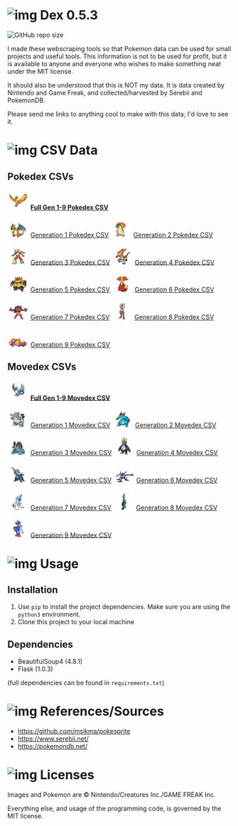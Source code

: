 # ![img](static/master.png) Dex 0.5.3
![GitHub repo size](https://img.shields.io/github/repo-size/probably-not-porter/dex)


I made these webscraping tools so that Pokemon data can be used for small projects and useful tools. This information is not to be used for profit, but it is available to anyone and everyone who wishes to make something neat under the MIT license. 

It should also be understood that this is NOT my data. It is data created by Nintendo and Game Freak, and collected/harvested by Serebii and PokemonDB.

Please send me links to anything cool to make with this data; I'd love to see it.

# ![img](static/master.png) CSV Data
## Pokedex CSVs
<img src='icon/moltres.png' width=48> **[Full Gen 1-9 Pokedex CSV](data/all.csv)**

<img src='icon/charizard.png' width=48> [Generation 1 Pokedex CSV](data/gen1.csv)
<img src='icon/typhlosion.png' width=48> [Generation 2 Pokedex CSV](data/gen2.csv)

<img src='icon/blaziken.png' width=48> [Generation 3 Pokedex CSV](data/gen3.csv)
<img src='icon/infernape.png' width=48> [Generation 4 Pokedex CSV](data/gen4.csv)

<img src='icon/emboar.png' width=48> [Generation 5 Pokedex CSV](data/gen5.csv)
<img src='icon/delphox.png' width=48> [Generation 6 Pokedex CSV](data/gen6.csv)

<img src='icon/incineroar.png' width=48> [Generation 7 Pokedex CSV](data/gen7.csv)
<img src='icon/cinderace.png' width=48> [Generation 8 Pokedex CSV](data/gen8.csv)

<img src='icon/skeledirge.png' width=48> [Generation 9 Pokedex CSV](data/gen9.csv)

## Movedex CSVs
<img src='icon/articuno.png' width=48> **[Full Gen 1-9 Movedex CSV](data/all_moves.csv)**

<img src='icon/blastoise.png' width=48> [Generation 1 Movedex CSV](data/gen1-moves.csv)
<img src='icon/feraligatr.png' width=48> [Generation 2 Movedex CSV](data/gen2-moves.csv)

<img src='icon/swampert.png' width=48> [Generation 3 Movedex CSV](data/gen3-moves.csv)
<img src='icon/empoleon.png' width=48> [Generation 4 Movedex CSV](data/gen4-moves.csv)

<img src='icon/samurott.png' width=48> [Generation 5 Movedex CSV](data/gen5-moves.csv)
<img src='icon/greninja.png' width=48> [Generation 6 Movedex CSV](data/gen6-moves.csv)

<img src='icon/primarina.png' width=48> [Generation 7 Movedex CSV](data/gen7-moves.csv)
<img src='icon/inteleon.png' width=48> [Generation 8 Movedex CSV](data/gen8-moves.csv)

<img src='icon/quaquaval.png' width=48> [Generation 9 Movedex CSV](data/gen9-moves.csv)

# ![img](static/master.png) Usage
## Installation 
1. Use `pip` to install the project dependencies. Make sure you are using the `python3` environment.
2. Clone this project to your local machine


## Dependencies
- BeautifulSoup4 (4.8.1)
- Flask (1.0.3)
  
(full dependencies can be found in `requirements.txt`)


# ![img](static/master.png) References/Sources
- https://github.com/msikma/pokesprite
- https://www.serebii.net/
- https://pokemondb.net/

# ![img](static/master.png) Licenses
Images and Pokemon are © Nintendo/Creatures Inc./GAME FREAK Inc.

Everything else, and usage of the programming code, is governed by the MIT license.
